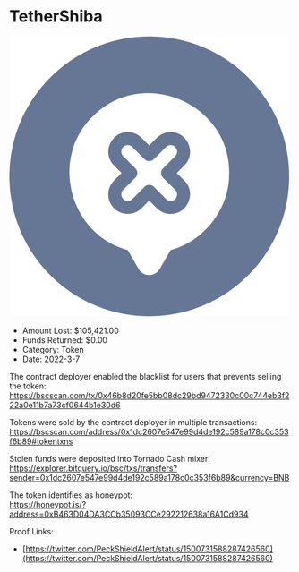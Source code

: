 # TetherShiba
![TetherShiba](/rektimages/TetherShiba.png)
- Amount Lost: $105,421.00
- Funds Returned: $0.00
- Category: Token
- Date: 2022-3-7

The contract deployer enabled the blacklist for users that prevents selling the token:  
https://bscscan.com/tx/0x46b8d20fe5bb08dc29bd9472330c00c744eb3f222a0e11b7a73cf0644b1e30d6  
  
Tokens were sold by the contract deployer in multiple transactions:  
https://bscscan.com/address/0x1dc2607e547e99d4de192c589a178c0c353f6b89#tokentxns  
  
Stolen funds were deposited into Tornado Cash mixer:  
https://explorer.bitquery.io/bsc/txs/transfers?sender=0x1dc2607e547e99d4de192c589a178c0c353f6b89&currency=BNB  
  
The token identifies as honeypot:  
https://honeypot.is/?address=0xB463D04DA3CCb35093CCe292212638a16A1Cd934


Proof Links:
- [https://twitter.com/PeckShieldAlert/status/1500731588287426560](https://twitter.com/PeckShieldAlert/status/1500731588287426560)



